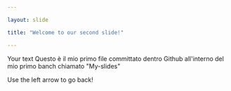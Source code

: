 ```yaml
---

layout: slide

title: "Welcome to our second slide!"

---
```


Your text
Questo è il mio primo file committato dentro Github all'interno del mio primo banch chiamato "My-slides"

Use the left arrow to go back!
